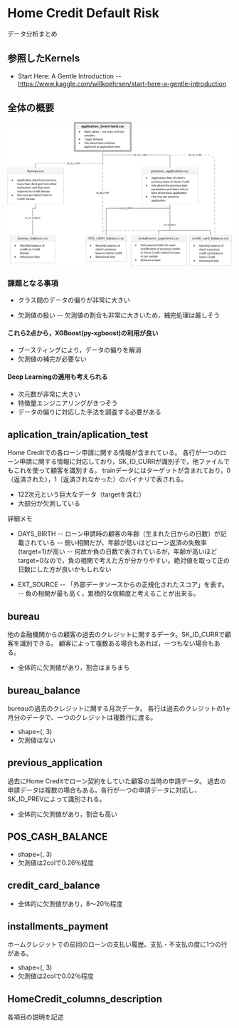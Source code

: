 # Home Credit Default Risk

データ分析まとめ


## 参照したKernels

- Start Here: A Gentle Introduction
-- https://www.kaggle.com/willkoehrsen/start-here-a-gentle-introduction





## 全体の概要

![データセットの関係図](images/home_credit.png)

### 課題となる事項

- クラス間のデータの偏りが非常に大きい

- 欠測値の扱い
-- 欠測値の割合も非常に大きいため，補完処理は厳しそう

#### これら2点から，XGBoost(py-xgboost)の利用が良い
- ブースティングにより，データの偏りを解消
- 欠測値の補完が必要ない

#### Deep Learningの適用も考えられる
- 次元数が非常に大きい
- 特徴量エンジニアリングがきつそう
- データの偏りに対応した手法を調査する必要がある


## aplication_train/aplication_test
Home Creditでの各ローン申請に関する情報が含まれている。
各行が一つのローン申請に関する情報に対応しており，SK_ID_CURRが識別子で，他ファイルでもこれを使って顧客を識別する。
trainデータにはターゲットが含まれており，0（返済された），1（返済されなかった）のバイナリで表される。

- 122次元という巨大なデータ（targetを含む）
- 大部分が欠測している

詳細メモ
- DAYS_BIRTH
-- ローン申請時の顧客の年齢（生まれた日からの日数）が記載されている
-- 弱い相関だが，年齢が低いほどローン返済の失敗率(target=1)が高い
-- 何故か負の日数で表されているが，年齢が高いほどtarget=0なので，負の相関で考えた方が分かりやすい。絶対値を取って正の日数にした方が良いかもしれない

- EXT_SOURCE
-- 「外部データソースからの正規化されたスコア」を表す。
-- 負の相関が最も高く，累積的な信頼度と考えることが出来る。



## bureau
他の金融機関からの顧客の過去のクレジットに関するデータ。SK_ID_CURRで顧客を識別できる。
顧客によって複数ある場合もあれば，一つもない場合もある。

- 全体的に欠測値があり，割合はまちまち


## bureau_balance
bureauの過去のクレジットに関する月次データ。
各行は過去のクレジットの1ヶ月分のデータで、一つのクレジットは複数行に渡る。

- shape=(, 3)
- 欠測値はない


## previous_application
過去にHome Creditでローン契約をしていた顧客の当時の申請データ。
過去の申請データは複数の場合もある。各行が一つの申請データに対応し，SK_ID_PREVによって識別される。

- 全体的に欠測値があり，割合も高い


## POS_CASH_BALANCE

- shape=(, 3)
- 欠測値は2colで0.26％程度


## credit_card_balance

- 全体的に欠測値があり，8～20％程度


## installments_payment

ホームクレジットでの前回のローンの支払い履歴。支払・不支払の度に1つの行がある。

- shape=(, 3)
- 欠測値は2colで0.02％程度


## HomeCredit_columns_description
各項目の説明を記述






